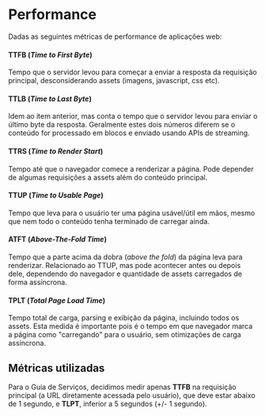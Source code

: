 # Performance

Dadas as seguintes métricas de performance de aplicações web:

#### TTFB (_Time to First Byte_)

Tempo que o servidor levou para começar a enviar a resposta da requisição principal, desconsiderando assets (imagens, javascript, css etc).

#### TTLB (_Time to Last Byte_)

Idem ao ítem anterior, mas conta o tempo que o servidor levou para enviar o último byte da resposta. Geralmente estes dois números diferem se o conteúdo for processado em blocos e enviado usando APIs de streaming.

#### TTRS (_Time to Render Start_)

Tempo até que o navegador comece a renderizar a página. Pode depender de algumas requisições a assets além do conteúdo principal.

#### TTUP (_Time to Usable Page_)

Tempo que leva para o usuário ter uma página usável/útil em mãos, mesmo que nem todo o conteúdo tenha terminado de carregar ainda.

#### ATFT (_Above-The-Fold Time_)

Tempo que a parte acima da dobra (_above the fold_) da página leva para renderizar. Relacionado ao TTUP, mas pode acontecer antes ou depois dele, dependendo do navegador e quantidade de assets carregados de forma assíncrona.

#### TPLT (_Total Page Load Time_)

Tempo total de carga, parsing e exibição da página, incluindo todos os assets. Esta medida é importante pois é o tempo em que navegador marca a página como "carregando" para o usuário, sem otimizações de carga assíncrona.

## Métricas utilizadas

Para o Guia de Serviços, decidimos medir apenas **TTFB** na requisição principal (a URL diretamente acessada pelo usuário), que deve estar abaixo de 1 segundo, e **TLPT**, inferior a 5 segundos (+/- 1 segundo).
